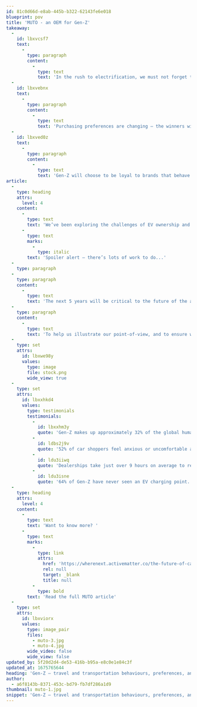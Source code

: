 ```yaml
---
id: 81c0d66d-e8ab-445b-b322-62143fe6e018
blueprint: pov
title: 'MUTO - an OEM for Gen-Z'
takeaway:
  -
    id: lbxvcsf7
    text:
      -
        type: paragraph
        content:
          -
            type: text
            text: 'In the rush to electrification, we must not forget the customer experience'
  -
    id: lbxvebnx
    text:
      -
        type: paragraph
        content:
          -
            type: text
            text: 'Purchasing preferences are changing – the winners will be those who provide the types of packages that people want to buy into'
  -
    id: lbxved0z
    text:
      -
        type: paragraph
        content:
          -
            type: text
            text: 'Gen-Z will choose to be loyal to brands that behave in a way that’s consistent with their own beliefs and values'
article:
  -
    type: heading
    attrs:
      level: 4
    content:
      -
        type: text
        text: 'We’ve been exploring the challenges of EV ownership and thinking about what the experience may look like for the next generation of drivers. '
      -
        type: text
        marks:
          -
            type: italic
        text: 'Spoiler alert – there’s lots of work to do...'
  -
    type: paragraph
  -
    type: paragraph
    content:
      -
        type: text
        text: 'The next 5 years will be critical to the future of the automotive industry. New consumer values will drive a greater preference for individuality, self-expression and sustainability. New technologies will impact every aspect of the journeys we make – from the modes of transport we select, to where and how we spend our money. And new disruptors will enter the market, injecting ever greater competition and choice to a consumer more concerned with social currency than material or financial possessions. All of these factors, and many more, demand we seek a new approach.'
  -
    type: paragraph
    content:
      -
        type: text
        text: 'To help us illustrate our point-of-view, and to ensure we are viewing the world through the lens of Gen-Z, we created MUTO – a fictional mobility brand, made for what’s next.'
  -
    type: set
    attrs:
      id: lbxwe98y
      values:
        type: image
        file: stock.png
        wide_view: true
  -
    type: set
    attrs:
      id: lbxxhkd4
      values:
        type: testimonials
        testimonials:
          -
            id: lbxxhm3y
            quote: 'Gen-Z makes up approximately 32% of the global human population and has a spending power of more than $143 billion.'
          -
            id: ldbs2j9v
            quote: '52% of car shoppers feel anxious or uncomfortable at dealerships.'
          -
            id: ldu3iiwq
            quote: 'Dealerships take just over 9 hours on average to respond to a test drive request.'
          -
            id: ldu3isne
            quote: '64% of Gen-Z have never seen an EV charging point.'
  -
    type: heading
    attrs:
      level: 4
    content:
      -
        type: text
        text: 'Want to know more? '
      -
        type: text
        marks:
          -
            type: link
            attrs:
              href: 'https://wherenext.activematter.co/the-future-of-car-ownership/'
              rel: null
              target: _blank
              title: null
          -
            type: bold
        text: 'Read the full MUTO article'
  -
    type: set
    attrs:
      id: lbxviorx
      values:
        type: image_pair
        files:
          - muto-3.jpg
          - muto-4.jpg
        wide_video: false
        wide_view: false
updated_by: 5f20d2d4-de53-416b-b95a-e8c0e1e84c3f
updated_at: 1675765644
heading: 'Gen-Z – travel and transportation behaviours, preferences, and the future of electric mobility'
author:
  - a6f8143b-8371-453c-bd79-fb7df286a1d9
thumbnail: muto-1.jpg
snippet: 'Gen-Z – travel and transportation behaviours, preferences, and the future of electric mobility'
---
```

